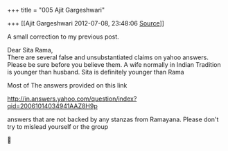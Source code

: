 +++
title = "005 Ajit Gargeshwari"

+++
[[Ajit Gargeshwari	2012-07-08, 23:48:06 [Source](https://groups.google.com/g/samskrita/c/6LeTBoPALsQ)]]



A small correction to my previous post.  
  

Dear Sita Rama,  
There are several false and unsubstantiated claims on yahoo answers. Please be sure before you believe them. A wife normally in Indian Tradition is younger than husband. Sita is definitely younger than Rama  
  
Most of The answers provided on this link  
  
<http://in.answers.yahoo.com/question/index?qid=20061014034941AAZ8H9p>  
  

answers that are not backed by any stanzas from Ramayana. Please don't try to mislead yourself or the group




